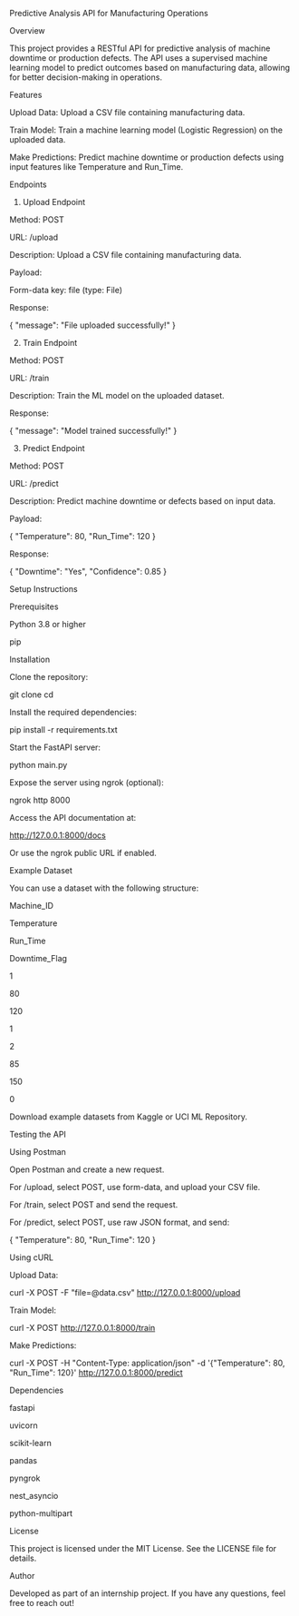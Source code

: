 Predictive Analysis API for Manufacturing Operations

Overview

This project provides a RESTful API for predictive analysis of machine downtime or production defects. The API uses a supervised machine learning model to predict outcomes based on manufacturing data, allowing for better decision-making in operations.

Features

Upload Data: Upload a CSV file containing manufacturing data.

Train Model: Train a machine learning model (Logistic Regression) on the uploaded data.

Make Predictions: Predict machine downtime or production defects using input features like Temperature and Run_Time.

Endpoints

1. Upload Endpoint

Method: POST

URL: /upload

Description: Upload a CSV file containing manufacturing data.

Payload:

Form-data key: file (type: File)

Response:

{
  "message": "File uploaded successfully!"
}

2. Train Endpoint

Method: POST

URL: /train

Description: Train the ML model on the uploaded dataset.

Response:

{
  "message": "Model trained successfully!"
}

3. Predict Endpoint

Method: POST

URL: /predict

Description: Predict machine downtime or defects based on input data.

Payload:

{
  "Temperature": 80,
  "Run_Time": 120
}

Response:

{
  "Downtime": "Yes",
  "Confidence": 0.85
}

Setup Instructions

Prerequisites

Python 3.8 or higher

pip

Installation

Clone the repository:

git clone <repository-url>
cd <repository-folder>

Install the required dependencies:

pip install -r requirements.txt

Start the FastAPI server:

python main.py

Expose the server using ngrok (optional):

ngrok http 8000

Access the API documentation at:

http://127.0.0.1:8000/docs

Or use the ngrok public URL if enabled.

Example Dataset

You can use a dataset with the following structure:

Machine_ID

Temperature

Run_Time

Downtime_Flag

1

80

120

1

2

85

150

0

Download example datasets from Kaggle or UCI ML Repository.

Testing the API

Using Postman

Open Postman and create a new request.

For /upload, select POST, use form-data, and upload your CSV file.

For /train, select POST and send the request.

For /predict, select POST, use raw JSON format, and send:

{
  "Temperature": 80,
  "Run_Time": 120
}

Using cURL

Upload Data:

curl -X POST -F "file=@data.csv" http://127.0.0.1:8000/upload

Train Model:

curl -X POST http://127.0.0.1:8000/train

Make Predictions:

curl -X POST -H "Content-Type: application/json" -d '{"Temperature": 80, "Run_Time": 120}' http://127.0.0.1:8000/predict

Dependencies

fastapi

uvicorn

scikit-learn

pandas

pyngrok

nest_asyncio

python-multipart

License

This project is licensed under the MIT License. See the LICENSE file for details.

Author

Developed as part of an internship project. If you have any questions, feel free to reach out!
